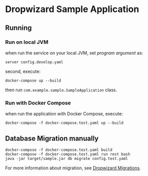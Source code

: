 # Dropwizard Sample Application

## Running

### Run on local JVM

when run the service on your local JVM, set *program argument* as:

```
server config.develop.yaml
```

second, execute:

```
docker-compose up --build
```

then run `com.example.sample.SampleApplication` class.

### Run with Docker Compose

when run the application with Docker Compose, execute:

```
docker-compose -f docker-compose.test.yaml up --build
```

## Database Migration manually

```
docker-compose -f docker-compose.test.yaml build
docker-compose -f docker-compose.test.yaml run rest bash
java -jar target/sample.jar db migrate config.test.yaml
```

For more information about migration, see [Dropwizard Migrations](http://www.dropwizard.io/1.1.0/docs/manual/migrations.html).
